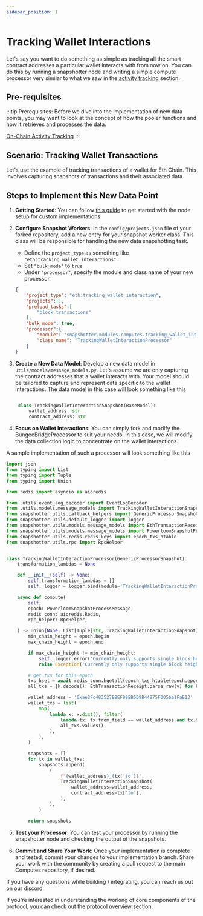 ```yaml
---
sidebar_position: 1
---
```


# Tracking Wallet Interactions

Let's say you want to do something as simple as tracking all the smart contract addresses a particular wallet interacts with from now on. You can do this by running a snapshotter node and writing a simple compute processor very similar to what we saw in the [activity tracking](/category/on-chain-activity-tracking) section.

## Pre-requisites

:::tip
Prerequisites: Before we dive into the implementation of new data points, you may want to look at the concept of how the pooler functions and how it retrieves and processes the data. 

[On-Chain Activity Tracking](/build-with-powerloom/use-cases/existing-implementations/activity-tracking/)
:::

## Scenario: Tracking Wallet Transactions

Let's use the example of tracking transactions of a wallet for Eth Chain. This involves capturing snapshots of transactions and their associated data.

## Steps to Implement this New Data Point

1. **Getting Started**:
   You can follow [this guide](/build-with-powerloom/snapshotter-node/full-node/getting-started#for-code-contributors) to get started with the node setup for custom implementations.

2. **Configure Snapshot Workers**:
   In the `config/projects.json` file of your forked repository, add a new entry for your snapshot worker class. This class will be responsible for handling the new data snapshotting task.
   - Define the `project_type` as something like `"eth:tracking_wallet_interactions"`.
   - Set `"bulk_mode"` to `true` 
   - Under `"processor"`, specify the module and class name of your new processor.
  
    ```json
    {
        "project_type": "eth:tracking_wallet_interaction",
        "projects":[],
        "preload_tasks":[
            "block_transactions"
        ],
        "bulk_mode": true,
        "processor":{
            "module": "snapshotter.modules.computes.tracking_wallet_interaction",
            "class_name": "TrackingWalletInteractionProcessor"
        }
    }
    ```

3. **Create a New Data Model**: 
   Develop a new data model in `utils/models/message_models.py`. Let's assume we are only capturing the contract addresses that a wallet interacts with. Your model should be tailored to capture and represent data specific to the wallet interactions.
   The data model in this case will look something like this
   ```python

    class TrackingWalletInteractionSnapshot(BaseModel):
        wallet_address: str
        contract_address: str
    ```

4. **Focus on Wallet Interactions**:
   You can simply fork and modify the BungeeBridgeProcessor to suit your needs. In this case, we will modify the data collection logic to concentrate on the wallet interactions.

A sample implementation of such a processor will look something like this

```python
import json
from typing import List
from typing import Tuple
from typing import Union

from redis import asyncio as aioredis

from .utils.event_log_decoder import EventLogDecoder
from .utils.models.message_models import TrackingWalletInteractionSnapshot
from snapshotter.utils.callback_helpers import GenericProcessorSnapshot
from snapshotter.utils.default_logger import logger
from snapshotter.utils.models.message_models import EthTransactionReceipt
from snapshotter.utils.models.message_models import PowerloomSnapshotProcessMessage
from snapshotter.utils.redis.redis_keys import epoch_txs_htable
from snapshotter.utils.rpc import RpcHelper


class TrackingWalletInteractionProcessor(GenericProcessorSnapshot):
    transformation_lambdas = None

    def __init__(self) -> None:
        self.transformation_lambdas = []
        self._logger = logger.bind(module='TrackingWalletInteractionProcessor')

    async def compute(
        self,
        epoch: PowerloomSnapshotProcessMessage,
        redis_conn: aioredis.Redis,
        rpc_helper: RpcHelper,

    ) -> Union[None, List[Tuple[str, TrackingWalletInteractionSnapshot]]]:
        min_chain_height = epoch.begin
        max_chain_height = epoch.end

        if max_chain_height != min_chain_height:
            self._logger.error('Currently only supports single block height')
            raise Exception('Currently only supports single block height')

        # get txs for this epoch
        txs_hset = await redis_conn.hgetall(epoch_txs_htable(epoch.epochId))
        all_txs = {k.decode(): EthTransactionReceipt.parse_raw(v) for k, v in txs_hset.items()}

        wallet_address = '0xae2Fc483527B8EF99EB5D9B44875F005ba1FaE13'
        wallet_txs = list(
            map(
                lambda x: x.dict(), filter(
                    lambda tx: tx.from_field == wallet_address and tx.to,
                    all_txs.values(),
                ),
            ),
        )

        snapshots = []
        for tx in wallet_txs:
            snapshots.append(
                (
                    f"{wallet_address}_{tx['to']}",
                    TrackingWalletInteractionSnapshot(
                        wallet_address=wallet_address,
                        contract_address=tx['to'],
                    ),
                ),
            )

        return snapshots
```

5. **Test your Processor**:
   You can test your processor by running the snapshotter node and checking the output of the snapshots.

4. **Commit and Share Your Work**:
   Once your implementation is complete and tested, commit your changes to your implementation branch. Share your work with the community by creating a pull request to the main Computes repository, if desired.


If you have any questions while building / integrating, you can reach us out on our [discord](https://powerloom.io/discord).

If you're interested in understanding the working of core components of the protocol, you can check out the [protocol overview](/category/protocol-overview) section.